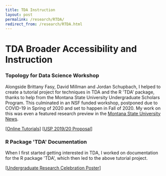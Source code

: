 ```yaml
---
title: TDA Instruction
layout: post
permalink: /research/RTDA/
redirect_from: /research/RTDA.html
---
```


# TDA Broader Accessibility and Instruction

### Topology for Data Science Workshop

Alongside Brittany Fasy, David Millman and Jordan Schupbach, I helped to create a tutorial project for
techniques in TDA and the R 'TDA' package, thanks to help from the Montana State University Undergraduate Scholars Program. 
This culminated in an NSF funded workshop, postponed due to COVID-19
in Spring of 2020 and set to happen in Fall of 2020. My work on this was even a featured research preview in the
[Montana State University News](https://www.montana.edu/news/19766/msu-undergraduate-helps-make-complex-computer-science-more-accessible).

[[Online Tutorials](https://comptag.github.io/t4ds/)] [[USP 2019/20 Proposal](../../assets/socg-video.pdf)]


### R Package 'TDA' Documentation

When I first started getting interested in TDA, I worked on documentation for the R package 'TDA', which then
led to the above tutorial project.

[[Undergraduate Research Celebration Poster](../assets/USP_19_20.pdf)]



